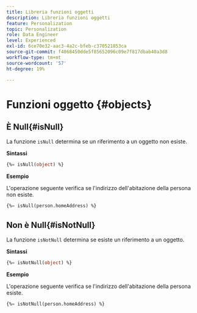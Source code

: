 ```yaml
---
title: Libreria funzioni oggetti
description: Libreria funzioni oggetti
feature: Personalization
topic: Personalization
role: Data Engineer
level: Experienced
exl-id: 6ce70e32-aac3-4a2c-bfeb-c370521853ca
source-git-commit: f4068450dde5f85652096c09e7f817dbab40a3d8
workflow-type: tm+mt
source-wordcount: '57'
ht-degree: 19%

---
```


# Funzioni oggetto {#objects}

## È Null{#isNull}

La funzione `isNull` determina se un riferimento a un oggetto non esiste.

**Sintassi**

```sql
{%= isNull(object) %}
```

**Esempio**

L&#39;operazione seguente verifica se l&#39;indirizzo dell&#39;abitazione della persona non esiste.

```sql
{%= isNull(person.homeAddress) %}
```

## Non è Null{#isNotNull}

La funzione `isNotNull` determina se esiste un riferimento a un oggetto.

**Sintassi**

```sql
{%= isNotNull(object) %}
```

**Esempio**

L&#39;operazione seguente verifica se l&#39;indirizzo dell&#39;abitazione della persona esiste.

```sql
{%= isNotNull(person.homeAddress) %}
```
